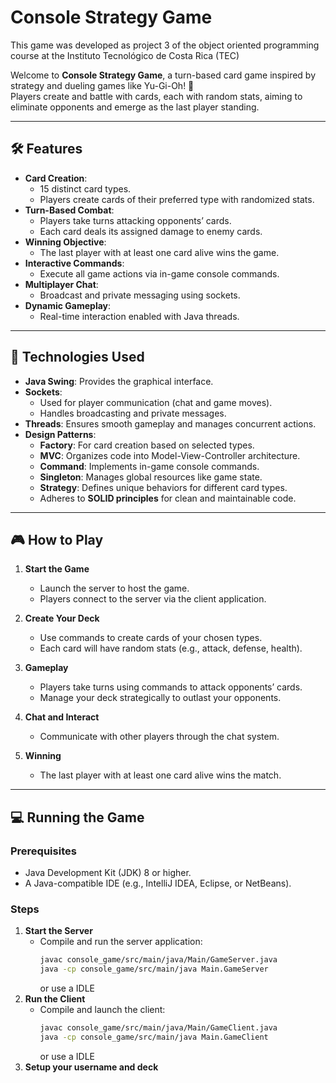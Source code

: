 # Console Strategy Game  
This game was developed as project 3 of the object oriented programming course at the Instituto Tecnológico de Costa Rica (TEC)

Welcome to **Console Strategy Game**, a turn-based card game inspired by strategy and dueling games like Yu-Gi-Oh! 🎴  
Players create and battle with cards, each with random stats, aiming to eliminate opponents and emerge as the last player standing.  

---

## 🛠 Features  

- **Card Creation**:  
  - 15 distinct card types.  
  - Players create cards of their preferred type with randomized stats.  
- **Turn-Based Combat**:  
  - Players take turns attacking opponents’ cards.  
  - Each card deals its assigned damage to enemy cards.  
- **Winning Objective**:  
  - The last player with at least one card alive wins the game.  
- **Interactive Commands**:  
  - Execute all game actions via in-game console commands.  
- **Multiplayer Chat**:  
  - Broadcast and private messaging using sockets.  
- **Dynamic Gameplay**:  
  - Real-time interaction enabled with Java threads.  

---

## 🚀 Technologies Used  

- **Java Swing**: Provides the graphical interface.  
- **Sockets**:  
  - Used for player communication (chat and game moves).  
  - Handles broadcasting and private messages.  
- **Threads**: Ensures smooth gameplay and manages concurrent actions.  
- **Design Patterns**:  
  - **Factory**: For card creation based on selected types.  
  - **MVC**: Organizes code into Model-View-Controller architecture.  
  - **Command**: Implements in-game console commands.  
  - **Singleton**: Manages global resources like game state.  
  - **Strategy**: Defines unique behaviors for different card types.  
  - Adheres to **SOLID principles** for clean and maintainable code.  

---

## 🎮 How to Play  

1. **Start the Game**  
   - Launch the server to host the game.  
   - Players connect to the server via the client application.  

2. **Create Your Deck**  
   - Use commands to create cards of your chosen types.  
   - Each card will have random stats (e.g., attack, defense, health).  

3. **Gameplay**  
   - Players take turns using commands to attack opponents’ cards.  
   - Manage your deck strategically to outlast your opponents.  

4. **Chat and Interact**  
   - Communicate with other players through the chat system.  

5. **Winning**  
   - The last player with at least one card alive wins the match.  

---

## 💻 Running the Game  

### Prerequisites  
- Java Development Kit (JDK) 8 or higher.  
- A Java-compatible IDE (e.g., IntelliJ IDEA, Eclipse, or NetBeans).  

### Steps  

1. **Start the Server**  
   - Compile and run the server application:  
     ```bash
     javac console_game/src/main/java/Main/GameServer.java  
     java -cp console_game/src/main/java Main.GameServer 
     ```  
     or use a IDLE
2. **Run the Client**  
   - Compile and launch the client:  
     ```bash
     javac console_game/src/main/java/Main/GameClient.java 
     java -cp console_game/src/main/java Main.GameClient   
     ```  
      or use a IDLE
3. **Setup your username and deck**    

